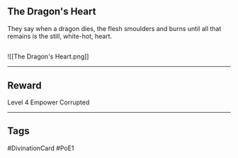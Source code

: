 ## The Dragon's Heart
They say when a dragon dies, the flesh smoulders and burns until all that remains is the still, white-hot, heart.
## 
![[The Dragon's Heart.png]]

---
## Reward
Level 4 Empower
Corrupted

---
## Tags
#DivinationCard
#PoE1